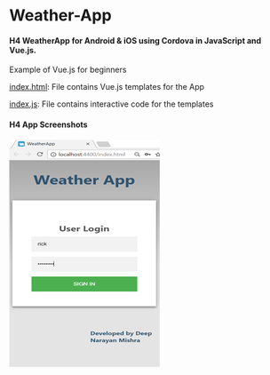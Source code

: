 # Weather-App
#### H4 WeatherApp for Android & iOS using Cordova in JavaScript and Vue.js.
Example of Vue.js for beginners

[index.html](https://github.com/atdeepmishra/Weather-App/blob/master/WeatherApp/WeatherApp/www/index.html): File contains Vue.js templates for the App 


[index.js](https://github.com/atdeepmishra/Weather-App/blob/master/WeatherApp/WeatherApp/www/scripts/index.js): File contains interactive code for the templates


#### H4 App Screenshots

![Login](WeatherApp/WeatherApp/Content/LoginScreen.png)
